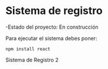 <h1>Sistema de registro</h1>

-Estado del proyecto: En construcción

Para ejecutar el sistema debes poner:

```npm install react```

Sistema de Registro 2  
